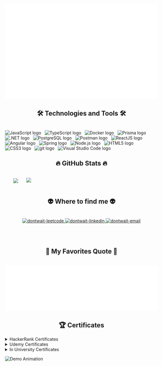 <a href="#" target="_blank">
  <img src="svg/dontwait.svg" width="1200" alt="dontwait" />
</a>

<h2 align="center">🛠 Technologies and Tools 🛠</h2>
<br>
<!-- https://simpleicons.org/ -->
<span><img src="https://img.shields.io/badge/JavaScript-282C34?logo=javascript&logoColor=F7DF1E" alt="JavaScript logo" title="JavaScript" height="25" /></span>
&nbsp;
<span><img src="https://img.shields.io/badge/TypeScript-282C34?logo=typescript&logoColor=4169E1" alt="TypeScript logo" title="TypeScript" height="25" /></span>
&nbsp;
<span><img src="https://img.shields.io/badge/Docker-282C34?logo=docker&logoColor=4169E1" alt="Docker logo" title="Docker" height="25" /></span>
&nbsp;
<span><img src="https://img.shields.io/badge/Prisma-282C34?logo=prisma&logoColor=black" alt="Prisma logo" title="Prisma" height="25" /></span>
&nbsp;
<span><img src="https://img.shields.io/badge/.NET-282C34?logo=.net&logoColor=512BD4" alt=".NET logo" title=".NET" height="25" /></span>
&nbsp;
<span><img src="https://img.shields.io/badge/PostgreSQL-282C34?logo=postgresql&logoColor=4169E1" alt="PostgreSQL logo" title="PostgreSQL" height="25" /></span>
&nbsp;
<span><img src="https://img.shields.io/badge/Postman-282C34?logo=postman&logoColor=FF6C37" alt="Postman logo" title="Postman" height="25" /></span>
&nbsp;
<span><img src="https://img.shields.io/badge/ReactJS-282C34?logo=react&logoColor=61DAFB" alt="ReactJS logo" title="ReactJS" height="25" /></span>
&nbsp;
<span><img src="https://img.shields.io/badge/Angular-282C34?logo=angular&logoColor=red" alt="Angular logo" title="Angular" height="25" /></span>
&nbsp;
<span><img src="https://img.shields.io/badge/Spring-282C34?logo=spring&logoColor=6DB33F" alt="Spring logo" title="Spring" height="25" /></span>
&nbsp;
<span><img src="https://img.shields.io/badge/Node.js-282C34?logo=node.js&logoColor=00F200" alt="Node.js logo" title="Node.js" height="25" /></span>
&nbsp;
<span><img src="https://img.shields.io/badge/HTML5-282C34?logo=html5&logoColor=E34F26" alt="HTML5 logo" title="HTML5" height="25" /></span>
&nbsp;
<span><img src="https://img.shields.io/badge/CSS3-282C34?logo=css3&logoColor=1572B6" alt="CSS3 logo" title="CSS3" height="25" /></span>
&nbsp;
<span><img src="https://img.shields.io/badge/git-282C34?logo=git&logoColor=F05032" alt="git logo" title="git" height="25" /></span>
&nbsp;
<span><img src="https://img.shields.io/badge/VS%20Code-282C34?logo=visual-studio-code&logoColor=007ACC" alt="Visual Studio Code logo" title="Visual Studio Code" height="25" /></span>
&nbsp;
<br>
<h2 align="center">🔥 GitHub Stats 🔥</h2>
<!-- https://github.com/anuraghazra/github-readme-stats -->
<br>
<div align=center>
  <a href="#" title="dont-wait">
    <img width="315" align="center" src="https://github-readme-stats.vercel.app/api/top-langs/?username=dont-wait&hide=c%23,powershell,Mathematica&title_color=61dafb&text_color=ffffff&icon_color=61dafb&bg_color=20232a&langs_count=8&layout=compact&border_color=61dafb&hide_border=true" />
  </a>
  <a href="#" title="dont-wait">
    <img align="right" width="434" src="https://github-readme-stats.vercel.app/api?username=dont-wait&show_icons=true&theme=react&border_color=61dafb&hide_border=true" />
  </a>
</div>

<br>
<h2 align="center">👽 Where to find me 👽</h2>
<br>
<!-- https://icons8.com -->
<div align="center">
 
 <a href="https://leetcode.com/u/dont-wait/" target="blank">
    <img src="https://img.icons8.com/?size=100&id=9L16NypUzu38&format=png&color=000000" alt="dontwait-leetcode" />
  </a>

  <a href="https://www.linkedin.com/in/sang-nguyen-tan-279a9930b/" target="blank">
    <img src="https://img.icons8.com/bubbles/100/000000/linkedin.png" alt="dontwait-linkedin" />
  </a>
  
  <a href="mailto:sangnguyentan154@gmail.com" target="top">
    <img src="https://img.icons8.com/bubbles/100/000000/apple-mail.png" alt="dontwait-email" />
  </a>
</div>

<br>

<br>
<br>
<h2 align="center">📑 My Favorites Quote 📑</h2>
<br>
<a href="#" target="_blank">
  <img src="svg/dontwait-quote.svg" width="846" height="150" alt="dontwait" />
</a>

<h2 align="center"> 🏆 Certificates </h2>
<details>
  <summary>HackerRank Certificates</summary>

  <a href="./Certificate/certificate-java-basic.png">
    <img height="100px" width="150px" src="./Certificate/certificate-java-basic.png" alt="Java Basic"/>
  </a>
  <a href="./Certificate/certificate-restapi-inter.png">
    <img height="100px" width="150px" src="./Certificate/certificate-restapi-inter.png" alt="REST API Intermediate"/>
  </a>
  <a href="./Certificate/certificate-sql-basic.png">
    <img height="100px" width="150px" src="./Certificate/certificate-sql-basic.png" alt="SQL Basic"/>
  </a>
  <a href="./Certificate/certificate-sql-inter.png">
    <img height="100px" width="150px" src="./Certificate/certificate-sql-inter.png" alt="SQL Intermediate"/>
  </a>
</details>

<details>
  <summary>Udemy Certificates</summary>

  <a href="./Certificate/certificate-introduce-software-engineer.jpg">
    <img height="100px" width="150px" src="./Certificate/certificate-introduce-software-engineer.jpg" alt="Intro Software Engineer"/>
  </a>
  <a href="./Certificate/24-11-2024.jpg">
    <img height="100px" width="150px" src="./Certificate/24-11-2024.jpg" alt="MongoDB Certificate"/>
  </a>
</details>

<details>
  <summary>In University Certificates</summary>

  <a href="./Certificate/certificate-SVNCKH.jpg">
    <img height="100px" width="150px" src="./Certificate/certificate-SVNCKH.jpg" alt="SVNCKH"/>
  </a>
</details>


![Demo Animation](https://user-images.githubusercontent.com/73097560/115834477-dbab4500-a447-11eb-908a-139a6edaec5c.gif)
